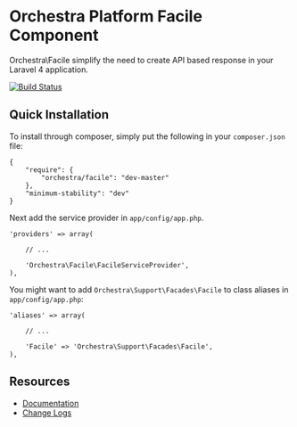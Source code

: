 Orchestra Platform Facile Component
==============
 
Orchestra\Facile simplify the need to create API based response in your Laravel 4 application.

[![Build Status](https://travis-ci.org/orchestral/facile.png?branch=master)](https://travis-ci.org/orchestral/facile)

## Quick Installation

To install through composer, simply put the following in your `composer.json` file:

	{
    	"require": {
    		"orchestra/facile": "dev-master"
    	},
    	"minimum-stability": "dev"
	}

Next add the service provider in `app/config/app.php`.

	'providers' => array(
		
		// ...
		
		'Orchestra\Facile\FacileServiceProvider',
	),

You might want to add `Orchestra\Support\Facades\Facile` to class aliases in `app/config/app.php`:

	'aliases' => array(

		// ...

		'Facile' => 'Orchestra\Support\Facades\Facile',
	),

## Resources

* [Documentation](http://docs.orchestraplatform.com/pages/components/facile)
* [Change Logs](https://github.com/orchestral/facile/wiki/Change-Logs)

